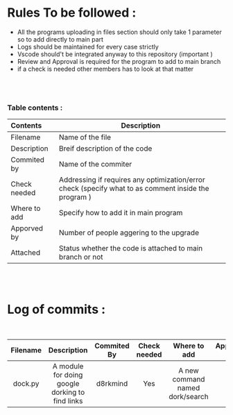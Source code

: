 # Rules To be followed :
 * All the programs uploading in files section should only take 1 parameter so to add directly to main part 
 * Logs should be maintained for every case strictly
 * Vscode should't be integrated anyway to this repository  (important )
 * Review and Approval is required for the program to add to main branch 
 * if a check is needed other members has to look at that matter 
 <br>
 <br>


### Table contents : 

 | Contents     | Description |
 |:---         | ----  |
 | Filename     | Name of the file |
 | Description  | Breif description of the code |
 | Commited by  | Name of the commiter |
 | Check needed | Addressing if requires any optimization/error check (specify what to as comment inside the program ) |
 | Where to add | Specify how to add it in main program |
 | Apporved by  | Number of people aggering to the upgrade |
 | Attached     | Status whether the code is attached to main branch or not |


<br>
<br>

# Log of commits :  
<br>

|  Filename  |Description | Commited By| Check needed |Where to add |Apporved by |Attached |
|:---------:|:----------:|:-------------:|:------------:|:-------:|:--------:|:-----:|
| dock.py| A module for doing google dorking to find links | d8rkmind | Yes |A new command named dork/search| 2/3 | No| 
